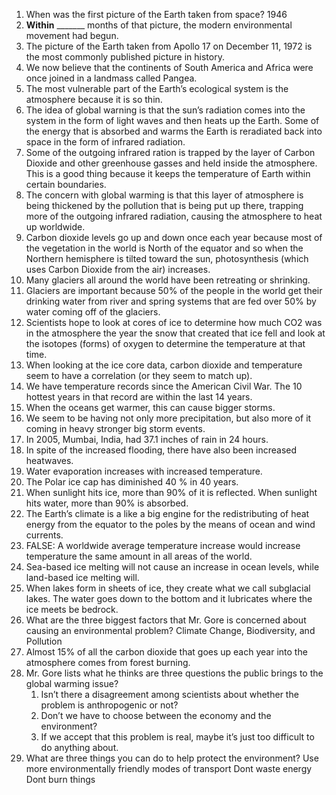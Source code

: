 1. When was the first picture of the Earth taken from space? 1946
2. **Within** _______ months of that picture, the modern environmental movement had begun.
3. The picture of the Earth taken from Apollo 17 on December 11, 1972 is the most commonly published picture in history.
4. We now believe that the continents of South America and Africa were once joined in a landmass called Pangea.
5. The most vulnerable part of the Earth’s ecological system is the atmosphere because it is so thin.
6. The idea of global warning is that the sun’s radiation comes into the system in the form of light waves and then heats up the Earth. Some of the energy that is absorbed and warms the Earth is reradiated back into space in the form of infrared radiation.
7. Some of the outgoing infrared ration is trapped by the layer of Carbon Dioxide and other greenhouse gasses and held inside the atmosphere. This is a good thing because it keeps the temperature of Earth within certain boundaries.
8. The concern with global warming is that this layer of atmosphere is being thickened by the pollution that is being put up there, trapping more of the outgoing infrared radiation, causing the atmosphere to heat up worldwide.
9. Carbon dioxide levels go up and down once each year because most of the vegetation in the world is North of the equator and so when the Northern hemisphere is tilted toward the sun, photosynthesis (which uses Carbon Dioxide from the air) increases.
10. Many glaciers all around the world have been retreating or shrinking.
11. Glaciers are important because 50% of the people in the world get their drinking water from river and spring systems that are fed over 50% by water coming off of the glaciers.
12. Scientists hope to look at cores of ice to determine how much CO2 was in the atmosphere the year the snow that created that ice fell and look at the isotopes (forms) of oxygen to determine the temperature at that time.
13. When looking at the ice core data, carbon dioxide and temperature seem to have a correlation (or they seem to match up).
14. We have temperature records since the American Civil War. The 10 hottest years in that record are within the last 14 years.
15. When the oceans get warmer, this can cause bigger storms.
16. We seem to be having not only more precipitation, but also more of it coming in heavy stronger big storm events.
17. In 2005, Mumbai, India, had 37.1 inches of rain in 24 hours.
18. In spite of the increased flooding, there have also been increased heatwaves.
19. Water evaporation increases with increased temperature.
20. The Polar ice cap has diminished 40 % in 40 years.
21. When sunlight hits ice, more than 90% of it is reflected. When sunlight hits water, more than 90% is absorbed.
22. The Earth’s climate is a like a big engine for the redistributing of heat energy from the equator to the poles by the means of ocean and wind currents.
23. FALSE: A worldwide average temperature increase would increase temperature the same amount in all areas of the world.
24. Sea-based ice melting will not cause an increase in ocean levels, while land-based ice melting will.
25. When lakes form in sheets of ice, they create what we call subglacial lakes. The water goes down to the bottom and it lubricates where the ice meets be bedrock.
26. What are the three biggest factors that Mr. Gore is concerned about causing an environmental problem? Climate Change, Biodiversity, and Pollution
27. Almost 15% of all the carbon dioxide that goes up each year into the atmosphere comes from forest burning.
28. Mr. Gore lists what he thinks are three questions the public brings to the global warming issue?
	1. Isn’t there a disagreement among scientists about whether the problem is anthropogenic or not?
	2. Don’t we have to choose between the economy and the environment?
	3. If we accept that this problem is real, maybe it’s just too difficult to do anything about.
29. What are three things you can do to help protect the environment?
    Use more environmentally friendly modes of transport
    Dont waste energy
    Dont burn things